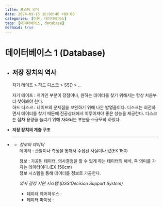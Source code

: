 ```yaml
---
title: 포스팅 양식
date: 2024-09-15 16:00:40 +09:00
categories: [이론, 데이터베이스]
tags: [데이터베이스, database]
mermaid: true
---
```


# 데이터베이스 1 (Database)  

- ## **저장 장치의 역사**   
   자기 테이프 > 하드 디스크 > SSD > ...   
      
   자기 테이프 : 저가인 부분이 장점이나, 원하는 데이터를 찾기 위해서는 항상 처음부터 찾아봐야 한다.   
   하드 디스크 : 테이프의 문제점을 보완하기 위해 나온 발명품이다. 디스크는 회전하면서 데이터를 찾기 때문에 진공상태에서 이루어져야 좋은 성능을 제공한다. 디스크는 점차 용량을 늘리기 위해 자화되는 부분을 소규모화 하였다.   
      
- **저장 장치의 계층 구조**   

- ****   
   - *정보와 데이터*   
      데이터 : 관찰이나 측정을 통해서 수집된 사실이나 값(EX 150)   
         
      정보 : 가공된 데이터, 의사결정을 할 수 있게 하는 데이터의 해석, 즉 의미를 가지는 데이터이다.(EX 150cm)     
      정보 시스템을 통해 데이터를 정보로 가공한다.   
         
      *의사 결정 지원 시스템 (DSS:Decision Support System)*   
      - 데이터 웨어하우스 : 
      - 데이터 마이닝 : 


